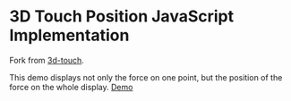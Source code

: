 # 3D Touch Position JavaScript Implementation
Fork from [3d-touch](https://github.com/freinbichler/3d-touch).

This demo displays not only the force on one point, but the position of the force on the whole display. [Demo](https://code.demont.is/3d-touch)
